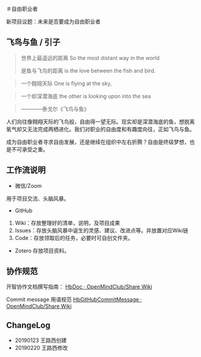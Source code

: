 ＃自由职业者

新项目议题：未来是否要成为自由职业者

## 飞鸟与鱼 / 引子


> 世界上最遥远的距离 So the most distant way in the world 
>
> 是鱼与飞鸟的距离 is the love between the fish and bird.   


> 一个翱翔天际 One is flying at the sky,   
 
> 一个却深潜海底 the other is looking upon into the sea   


> ————泰戈尔《飞鸟与鱼》

人们向往像翱翔天际的飞鸟般，自由得一望无际。现实却是深潜海底的鱼，想脱离氧气却又无法完成两栖进化。我们对职业的自由度和有趣度向往，正如飞鸟与鱼。

成为自由职业者寻求自由发展，还是继续在组织中左右折腾？自由是终级梦想，也是不可承受之重。


## 工作流说明


- 微信/Zoom   

用于项目交流、头脑风暴。


- GitHub
1. Wiki：存放整理好的清单，说明，及项目成果
2. Issues：存放头脑风暴中诞生的灵感、建议、改进点等。并放置对应Wiki链
3. Code：存放领取后的任务，必要时可自创文件夹。


- Zotero
  存放项目资料。
  

## 协作规范


开智协作文档撰写指南： [HbDoc · OpenMindClub/Share Wiki](https://github.com/OpenMindClub/Share/wiki/HbDoc) 

Commit message 用语规范 [HbGitHubCommitMessage · OpenMindClub/Share Wiki](https://github.com/OpenMindClub/Share/wiki/HbGitHubCommitMessage)


## ChangeLog
- 20190123  王路西创建
- 20190220 王路西修改
